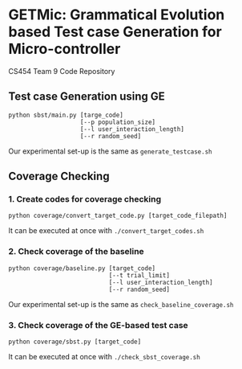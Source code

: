 # GETMic: Grammatical Evolution based Test case Generation for Micro-controller

CS454 Team 9 Code Repository

## Test case Generation using GE

```
python sbst/main.py [targe_code]
                    [--p population_size]
                    [--l user_interaction_length]
                    [--r random_seed]
```
Our experimental set-up is the same as <code>generate_testcase.sh</code>

## Coverage Checking
### 1. Create codes for coverage checking
```
python coverage/convert_target_code.py [target_code_filepath]
```
It can be executed at once with <code>./convert_target_codes.sh</code>
### 2. Check coverage of the baseline
```
python coverage/baseline.py [target_code]
                            [--t trial_limit]
                            [--l user_interaction_length]
                            [--r random_seed]
```
Our experimental set-up is the same as <code>check_baseline_coverage.sh</code>
### 3. Check coverage of the GE-based test case
```
python coverage/sbst.py [target_code]
```
It can be executed at once with <code>./check_sbst_coverage.sh</code>
